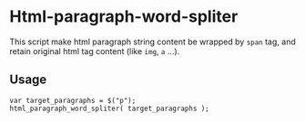 # Html-paragraph-word-spliter

This script make html paragraph string content be wrapped by `span` tag, and retain  original html tag content (like `img`, `a` ...).

## Usage

```
var target_paragraphs = $("p");
html_paragraph_word_spliter( target_paragraphs );
```